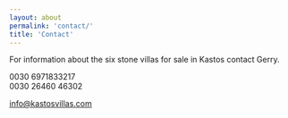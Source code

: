 ```yaml
---
layout: about
permalink: 'contact/'
title: 'Contact'
---
```


For information about the six stone villas for sale in Kastos contact Gerry.  

0030 6971833217  
0030 26460 46302  

[info@kastosvillas.com](mailto:info@kastosvillas.com)
